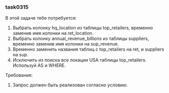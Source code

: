 
### task0315

В этой задаче тебе потребуется:
1. Выбрать колонку hq_location из таблицы top_retailers, временно заменив имя колонки на ret_location.
2. Выбрать колонку annual_revenue_billions из таблицы suppliers, временно заменив имя колонки на sup_revenue.
3. Временно заменить названия таблиц с top_retailers на ret, и suppliers на sup.
4. Исключить из поиска все локации USA таблицы top_retailers.
Используй AS и WHERE.


Требования:
1.	Запрос должен быть реализован согласно условию.


